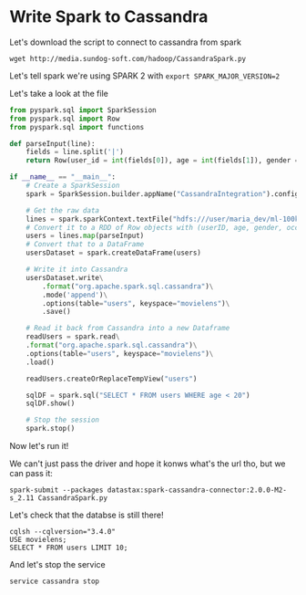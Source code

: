 # Write Spark to Cassandra

Let's download the script to connect to cassandra from spark

```
wget http://media.sundog-soft.com/hadoop/CassandraSpark.py
```

Let's tell spark we're using SPARK 2 with ```export SPARK_MAJOR_VERSION=2```

Let's take a look at the file

``` python
from pyspark.sql import SparkSession
from pyspark.sql import Row
from pyspark.sql import functions

def parseInput(line):
    fields = line.split('|')
    return Row(user_id = int(fields[0]), age = int(fields[1]), gender = fields[2], occupation = fields[3], zip = fields[4])

if __name__ == "__main__":
    # Create a SparkSession
    spark = SparkSession.builder.appName("CassandraIntegration").config("spark.cassandra.connection.host", "127.0.0.1").getOrCreate()

    # Get the raw data
    lines = spark.sparkContext.textFile("hdfs:///user/maria_dev/ml-100k/u.user")
    # Convert it to a RDD of Row objects with (userID, age, gender, occupation, zip)
    users = lines.map(parseInput)
    # Convert that to a DataFrame
    usersDataset = spark.createDataFrame(users)

    # Write it into Cassandra
    usersDataset.write\
        .format("org.apache.spark.sql.cassandra")\
        .mode('append')\
        .options(table="users", keyspace="movielens")\
        .save()

    # Read it back from Cassandra into a new Dataframe
    readUsers = spark.read\
    .format("org.apache.spark.sql.cassandra")\
    .options(table="users", keyspace="movielens")\
    .load()

    readUsers.createOrReplaceTempView("users")

    sqlDF = spark.sql("SELECT * FROM users WHERE age < 20")
    sqlDF.show()

    # Stop the session
    spark.stop()
```

Now let's run it!

We can't just pass the driver and hope it konws what's the url tho, but we can pass it:

```
spark-submit --packages datastax:spark-cassandra-connector:2.0.0-M2-s_2.11 CassandraSpark.py
```

Let's check that the databse is still there!

```
cqlsh --cqlversion="3.4.0"
USE movielens;
SELECT * FROM users LIMIT 10;
```

And let's stop the service

```
service cassandra stop
```




